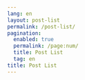 ```yaml
---
lang: en
layout: post-list
permalink: /post-list/
pagination: 
  enabled: true
  permalink: /page:num/
  title: Post List
  tag: en
title: Post List
---
```

